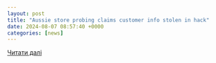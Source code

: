 ```yaml
---
layout: post
title: "Aussie store probing claims customer info stolen in hack"
date: 2024-08-07 08:57:40 +0000
categories: [news]
---
```


[Читати далі](https://thewest.com.au/business/early-settler-australian-furniture-store-investigating-claims-customer-information-compromised-in-hack-c-15624569)
